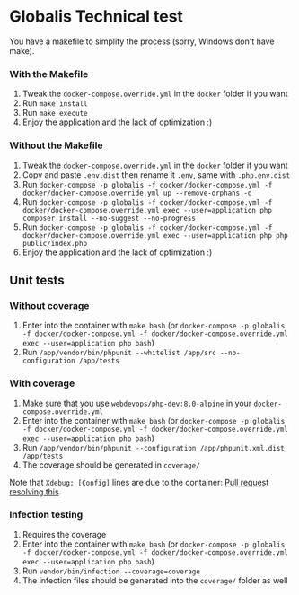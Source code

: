 Globalis Technical test
===

You have a makefile to simplify the process (sorry, Windows don't have make).

### With the Makefile
1. Tweak the `docker-compose.override.yml` in the `docker` folder if you want
2. Run `make install`
3. Run `make execute`
4. Enjoy the application and the lack of optimization :)

### Without the Makefile
1. Tweak the `docker-compose.override.yml` in the `docker` folder if you want
2. Copy and paste `.env.dist` then rename it `.env`, same with `.php.env.dist`
3. Run `docker-compose -p globalis -f docker/docker-compose.yml -f docker/docker-compose.override.yml up --remove-orphans -d`
4. Run `docker-compose -p globalis -f docker/docker-compose.yml -f docker/docker-compose.override.yml exec --user=application php composer install --no-suggest --no-progress`
5. Run `docker-compose -p globalis -f docker/docker-compose.yml -f docker/docker-compose.override.yml exec --user=application php php public/index.php`
6. Enjoy the application and the lack of optimization :)

## Unit tests
### Without coverage
1. Enter into the container with `make bash` (or `docker-compose -p globalis -f docker/docker-compose.yml -f docker/docker-compose.override.yml exec --user=application php bash`)
2. Run `/app/vendor/bin/phpunit --whitelist /app/src --no-configuration /app/tests`

### With coverage
1. Make sure that you use `webdevops/php-dev:8.0-alpine` in your `docker-compose.override.yml`
2. Enter into the container with `make bash` (or `docker-compose -p globalis -f docker/docker-compose.yml -f docker/docker-compose.override.yml exec --user=application php bash`)
3. Run `/app/vendor/bin/phpunit --configuration /app/phpunit.xml.dist /app/tests`
4. The coverage should be generated in `coverage/`
  
Note that `Xdebug: [Config]` lines are due to the container: [Pull request resolving this](https://github.com/webdevops/Dockerfile/pull/386)

### Infection testing
1. Requires the coverage
2. Enter into the container with `make bash` (or `docker-compose -p globalis -f docker/docker-compose.yml -f docker/docker-compose.override.yml exec --user=application php bash`)
3. Run `vendor/bin/infection --coverage=coverage`
4. The infection files should be generated into the `coverage/` folder as well
